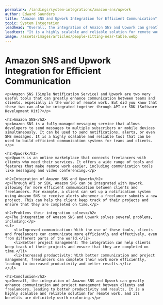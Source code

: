 ```yaml
---
permalink: /landings/system-integrations/amazon-sns/upwork
author: Edward Saunders
title: "Amazon SNS and Upwork Integration for Efficient Communication"
topic: System Integration
leadhead: "Overall, the integration of Amazon SNS and Upwork can greatly enhance communication and project management between clients and freelancers, leading to better productivity and results"
leadtext: "It is a highly scalable and reliable solution for remote work, and its benefits are definitely worth exploring."
image: /assets/images/articles/people-sitting-near-table.webp
---
```

<div class="arttext">	<h1>Amazon SNS and Upwork Integration for Efficient Communication</h1>

	<p>Amazon SNS (Simple Notification Service) and Upwork are two very useful tools that can greatly enhance communication between teams and clients, especially in the world of remote work. But did you know that these two can also be integrated together through API or SDK (Software Development Kit)?</p>

	<h2>Amazon SNS</h2>
	<p>Amazon SNS is a fully-managed messaging service that allows developers to send messages to multiple subscribers or mobile devices simultaneously. It can be used to send notifications, alerts, or even SMS messages. It is a highly scalable and reliable tool that can be used to build efficient communication systems for teams and clients.</p>

	<h2>Upwork</h2>
	<p>Upwork is an online marketplace that connects freelancers with clients who need their services. It offers a wide range of tools and features that make remote work easier, including communication tools like messaging and video conferencing.</p>

	<h2>Integration of Amazon SNS and Upwork</h2>
	<p>Through API or SDK, Amazon SNS can be integrated with Upwork, allowing for more efficient communication between clients and freelancers. For example, a client can set up a notification system using Amazon SNS to receive alerts whenever a freelancer submits a new project. This can help the client keep track of their projects and ensure that they are completed on time.</p>

	<h2>Problems their integration solves</h2>
	<p>The integration of Amazon SNS and Upwork solves several problems, including:</p>
	<ul>
		<li>Improved communication: With the use of these tools, clients and freelancers can communicate more efficiently and effectively, even from different parts of the world.</li>
		<li>Better project management: The integration can help clients keep track of their projects and ensure that they are completed on time.</li>
		<li>Increased productivity: With better communication and project management, freelancers can complete their work more efficiently, leading to increased productivity and better results.</li>
	</ul>

	<h2>Conclusion</h2>
	<p>Overall, the integration of Amazon SNS and Upwork can greatly enhance communication and project management between clients and freelancers, leading to better productivity and results. It is a highly scalable and reliable solution for remote work, and its benefits are definitely worth exploring.</p>
</div>